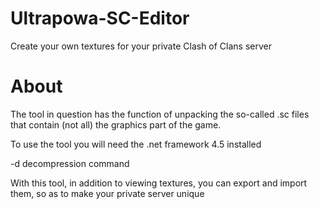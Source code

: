 # Ultrapowa-SC-Editor
Create your own textures for your private Clash of Clans server

# About
The tool in question has the function of unpacking the so-called .sc files that contain (not all) the graphics part of the game.

To use the tool you will need the .net framework 4.5 installed










-d decompression command

With this tool, in addition to viewing textures, you can export and import them, so as to make your private server unique
